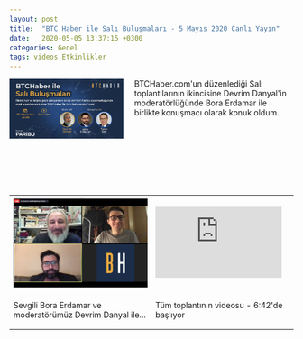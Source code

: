 ```yaml
---
layout: post
title:  "BTC Haber ile Salı Buluşmaları - 5 Mayıs 2020 Canlı Yayın"
date:   2020-05-05 13:37:15 +0300
categories: Genel
tags: videos Etkinlikler
---
```



<img align="left" src="/assets/btchaber_sali_bulusmalari_640.jpg" style="width:40%; padding-right:20px"> BTCHaber.com'un düzenlediği Salı toplantılarının ikincisine Devrim Danyal'in moderatörlüğünde Bora Erdamar ile birlikte konuşmacı olarak konuk oldum. 

&nbsp;

&nbsp;

&nbsp;

<br />

<table><tr><td style="width:50%">
<img src="/assets/BTCHaber_Sali_Bulusmalari_screenshot_640.png">
</td>
<td style="width:50%">
<iframe width="224" height="126" src="https://www.youtube.com/embed/09zcikFwXgg?t=402" frameborder="0" allowfullscreen></iframe></td></tr>
<tr><td style="width:50%; vertical-align:top">
<p>
Sevgili Bora Erdamar ve moderatörümüz Devrim Danyal ile...
</p></td>
<td style="width:70%; vertical-align:top">
<p>
Tüm toplantının videosu - 6:42'de başlıyor</p>
</td></tr>
</table>
